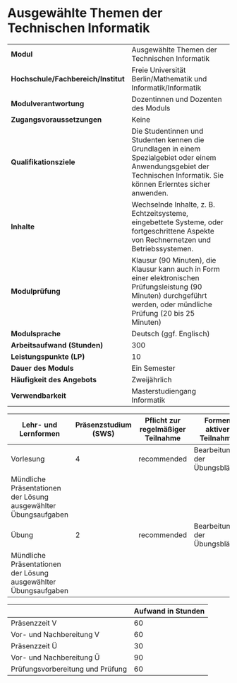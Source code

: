 # Ausgewählte Themen der Technischen Informatik
|                                    |   |
|------------------------------------|---|
|**Modul**                           | Ausgewählte Themen der Technischen Informatik |
|**Hochschule/Fachbereich/Institut** | Freie Universität Berlin/Mathematik und Informatik/Informatik |
|**Modulverantwortung**              | Dozentinnen und Dozenten des Moduls |
|**Zugangsvoraussetzungen**          | Keine |
|**Qualifikationsziele**             | Die Studentinnen und Studenten kennen die Grundlagen in einem Spezialgebiet oder einem Anwendungsgebiet der Technischen Informatik. Sie können Erlerntes sicher anwenden. |
|**Inhalte**                         | Wechselnde Inhalte, z. B. Echtzeitsysteme, eingebettete Systeme, oder fortgeschrittene Aspekte von Rechnernetzen und Betriebssystemen. |
|**Modulprüfung**                    | Klausur (90 Minuten), die Klausur kann auch in Form einer elektronischen Prüfungsleistung (90 Minuten) durchgeführt werden, oder mündliche Prüfung (20 bis 25 Minuten) |
|**Modulsprache**                    | Deutsch (ggf. Englisch) |
|**Arbeitsaufwand (Stunden)**        | 300 |
|**Leistungspunkte (LP)**            | 10 |
|**Dauer des Moduls**                | Ein Semester |
|**Häufigkeit des Angebots**         | Zweijährlich |
|**Verwendbarkeit**                  | Masterstudiengang Informatik |

| Lehr- und Lernformen | Präsenzstudium <br> (SWS) | Pflicht zur regelmäßiger Teilnahme | Formen aktiver Teilnahme |
| ---------------------|---------------------------|------------------------------------|------------------------- |
| Vorlesung            | 4                         | recommended                        | Bearbeitung der Übungsblätter
Mündliche Präsentationen der Lösung ausgewählter Übungsaufgaben |
| Übung                | 2                         | recommended                        | Bearbeitung der Übungsblätter
Mündliche Präsentationen der Lösung ausgewählter Übungsaufgaben |

|   | Aufwand in Stunden |
| - |--------------------|
| Präsenzzeit V                            | 60    |
| Vor- und Nachbereitung V                 | 60    |
| Präsenzzeit Ü                            | 30    |
| Vor- und Nachbereitung Ü                 | 90    |
| Prüfungsvorbereitung und Prüfung         | 60    |
